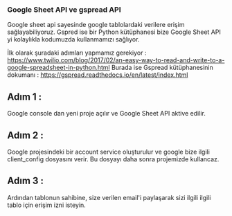 ### Google Sheet API ve gspread API 

Google sheet api sayesinde google tablolardaki verilere erişim sağlayabiliyoruz. Gspred ise bir Python kütüphanesi bize Google Sheet API yi 
kolaylıkla kodumuzda kullanmamızı sağlıyor.

İlk olarak şuradaki adımları yapmamız gerekiyor : https://www.twilio.com/blog/2017/02/an-easy-way-to-read-and-write-to-a-google-spreadsheet-in-python.html 
Burada ise Gspread kütüphanesinin dokumanı :  https://gspread.readthedocs.io/en/latest/index.html

## Adım 1 : 

Google console dan yeni proje açılır ve Google Sheet API  aktive edilir.

## Adım 2 :

Google projesindeki bir account service oluşturulur ve google bize ilgili client_config dosyasını verir. Bu dosyayı daha sonra projemizde kullancaz.

## Adım 3 :

Ardından tablonun sahibine, size verilen email'i paylaşarak sizi ilgili ilgili tablo için erişim izni isteyin.
